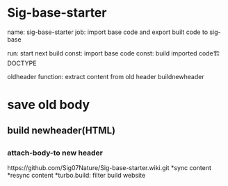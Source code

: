# Sig-base-starter
name: sig-base-starter
 job: import base code and export built code to sig-base

 run: start next build
  const: import base code
  const: build imported code🏗️
   DOCTYPE
   <Html>oldheader</Html>
    function: extract content from old header
    <html>buildnewheader</html>
     <h1>save old body</h1>
     <h2>build newheader(HTML)<h2>
     <h3>attach-body-to new header</h3>
https://github.com/Sig07Nature/Sig-base-starter.wiki.git
*sync content
*resync content
*turbo.build: filter build website
